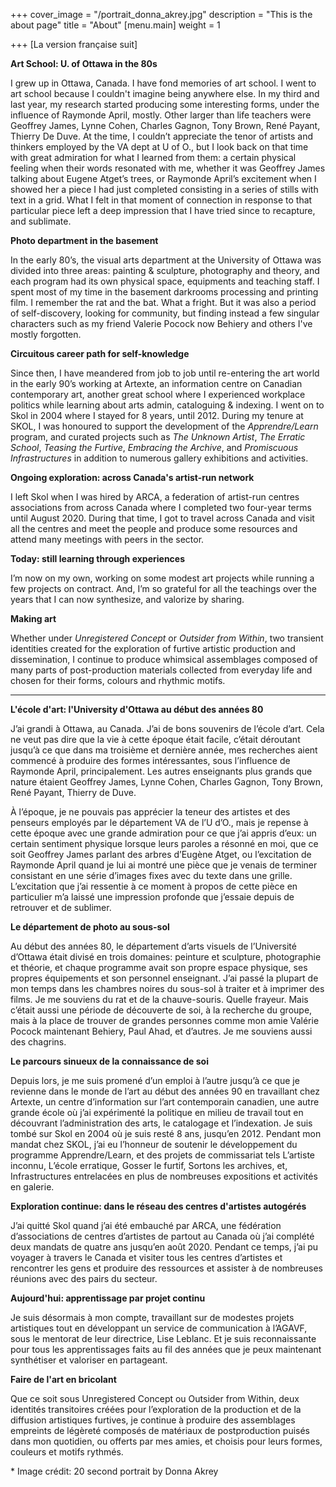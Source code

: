 +++
cover_image = "/portrait_donna_akrey.jpg"
description = "This is the about page"
title = "About"
[menu.main]
weight = 1

+++
\[La version française suit\]

**Art School: U. of Ottawa in the 80s**

I grew up in Ottawa, Canada. I have fond memories of art school. I went to art school because I couldn't imagine being anywhere else. In my third and last year, my research started producing some interesting forms, under the influence of Raymonde April, mostly. Other larger than life teachers were Geoffrey James, Lynne Cohen, Charles Gagnon, Tony Brown, René Payant, Thierry De Duve. At the time, I couldn’t appreciate the tenor of artists and thinkers employed by the VA dept at U of O., but I look back on that time with great admiration for what I learned from them: a certain physical feeling when their words resonated with me, whether it was Geoffrey James talking about Eugene Atget’s trees, or Raymonde April’s excitement when I showed her a piece I had just completed consisting in a series of stills with text in a grid. What I felt in that moment of connection in response to that particular piece left a deep impression that I have tried since to recapture, and sublimate.

**Photo department in the basement**

In the early 80’s, the visual arts department at the University of Ottawa was divided into three areas: painting & sculpture, photography and theory, and each program had its own physical space, equipments and teaching staff. I spent most of my time in the basement darkrooms processing and printing film. I remember the rat and the bat. What a fright. But it was also a period of self-discovery, looking for community, but finding instead a few singular characters such as my friend Valerie Pocock now Behiery and others I've mostly forgotten. 

**Circuitous career path for self-knowledge**

Since then, I have meandered from job to job until re-entering the art world in the early 90’s working at Artexte, an information centre on Canadian contemporary art, another great school where I experienced workplace politics while learning about arts admin, cataloguing & indexing. I went on to Skol in 2004 where I stayed for 8 years, until 2012. During my tenure at SKOL, I was honoured to support the development of the _Apprendre/Learn_ program, and curated projects such as _The Unknown Artist_, _The Erratic School_, _Teasing the Furtive_, _Embracing the Archive_, and _Promiscuous Infrastructures_ in addition to numerous gallery exhibitions and activities.

**Ongoing exploration: across Canada's artist-run network**

I left Skol when I was hired by ARCA, a federation of artist-run centres associations from across Canada where I completed two four-year terms until August 2020. During that time, I got to travel across Canada and visit all the centres and meet the people and produce some resources and attend many meetings with peers in the sector.

**Today: still learning through experiences**

I’m now on my own, working on some modest art projects while running a few projects on contract. And, I’m so grateful for all the teachings over the years that I can now synthesize, and valorize by sharing.

**Making art**

Whether under _Unregistered Concept_ or _Outsider from Within_, two transient identities created for the exploration of furtive artistic production and dissemination, I continue to produce whimsical assemblages composed of many parts of post-production materials collected from everyday life and chosen for their forms, colours and rhythmic motifs.

***

**L'école d'art: l'University d'Ottawa au début des années 80**

J’ai grandi à Ottawa, au Canada. J’ai de bons souvenirs de l’école d’art. Cela ne veut pas dire que la vie à cette époque était facile, c’était déroutant jusqu’à ce que dans ma troisième et dernière année, mes recherches aient commencé à produire des formes intéressantes, sous l’influence de Raymonde April, principalement. Les autres enseignants plus grands que nature étaient Geoffrey James, Lynne Cohen, Charles Gagnon, Tony Brown, René Payant, Thierry de Duve.

À l’époque, je ne pouvais pas apprécier la teneur des artistes et des penseurs employés par le département VA de l’U d’O., mais je repense à cette époque avec une grande admiration pour ce que j’ai appris d’eux: un certain sentiment physique lorsque leurs paroles a résonné en moi, que ce soit Geoffrey James parlant des arbres d’Eugène Atget, ou l’excitation de Raymonde April quand je lui ai montré une pièce que je venais de terminer consistant en une série d’images fixes avec du texte dans une grille. L’excitation que j’ai ressentie à ce moment à propos de cette pièce en particulier m’a laissé une impression profonde que j’essaie depuis de retrouver et de sublimer.

**Le département de photo au sous-sol**

Au début des années 80, le département d’arts visuels de l’Université d’Ottawa était divisé en trois domaines: peinture et sculpture, photographie et théorie, et chaque programme avait son propre espace physique, ses propres équipements et son personnel enseignant. J’ai passé la plupart de mon temps dans les chambres noires du sous-sol à traiter et à imprimer des films. Je me souviens du rat et de la chauve-souris. Quelle frayeur. Mais c’était aussi une période de découverte de soi, à la recherche du groupe, mais à la place de trouver de grandes personnes comme mon amie Valérie Pocock maintenant Behiery, Paul Ahad, et d’autres. Je me souviens aussi des chagrins.

**Le parcours sinueux de la connaissance de soi**

Depuis lors, je me suis promené d’un emploi à l’autre jusqu’à ce que je revienne dans le monde de l’art au début des années 90 en travaillant chez Artexte, un centre d’information sur l’art contemporain canadien, une autre grande école où j’ai expérimenté la politique en milieu de travail tout en découvrant l’administration des arts, le catalogage et l’indexation. Je suis tombé sur Skol en 2004 où je suis resté 8 ans, jusqu’en 2012. Pendant mon mandat chez SKOL, j’ai eu l’honneur de soutenir le développement du programme Apprendre/Learn, et des projets de commissariat tels L’artiste inconnu, L’école erratique, Gosser le furtif, Sortons les archives, et, Infrastructures entrelacées en plus de nombreuses expositions et activités en galerie.

**Exploration continue: dans le réseau des centres d'artistes autogérés**

J’ai quitté Skol quand j’ai été embauché par ARCA, une fédération d’associations de centres d’artistes de partout au Canada où j’ai complété deux mandats de quatre ans jusqu’en août 2020. Pendant ce temps, j’ai pu voyager à travers le Canada et visiter tous les centres d’artistes et rencontrer les gens et produire des ressources et assister à de nombreuses réunions avec des pairs du secteur.

**Aujourd'hui: apprentissage par projet continu**

Je suis désormais à mon compte, travaillant sur de modestes projets artistiques tout en développant un service de communication à l’AGAVF, sous le mentorat de leur directrice, Lise Leblanc. Et je suis reconnaissante pour tous les apprentissages faits au fil des années que je peux maintenant synthétiser et valoriser en partageant.

**Faire de l'art en bricolant**

Que ce soit sous Unregistered Concept ou Outsider from Within, deux identités transitoires créées pour l’exploration de la production et de la diffusion artistiques furtives, je continue à produire des assemblages empreints de légèreté composés de matériaux de postproduction puisés dans mon quotidien, ou offerts par mes amies, et choisis pour leurs formes, couleurs et motifs rythmés.

\* Image crédit: 20 second portrait by Donna Akrey